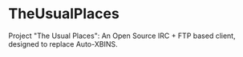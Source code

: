# TheUsualPlaces
Project "The Usual Places": An Open Source IRC + FTP based client, designed to replace Auto-XBINS.
